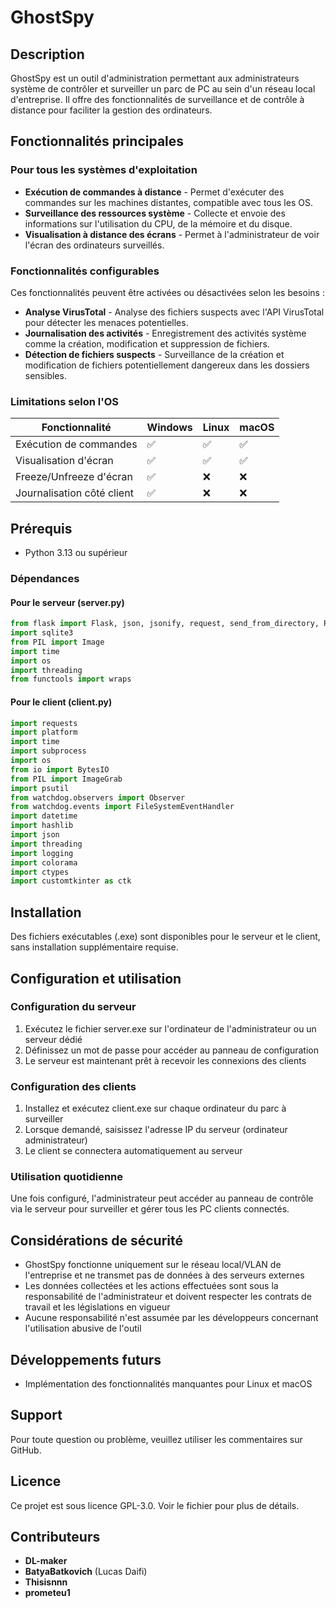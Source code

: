 ﻿# GhostSpy

## Description
GhostSpy est un outil d'administration permettant aux administrateurs système de contrôler et surveiller un parc de PC au sein d'un réseau local d'entreprise. Il offre des fonctionnalités de surveillance et de contrôle à distance pour faciliter la gestion des ordinateurs.

## Fonctionnalités principales

### Pour tous les systèmes d'exploitation
- **Exécution de commandes à distance** - Permet d'exécuter des commandes sur les machines distantes, compatible avec tous les OS.
- **Surveillance des ressources système** - Collecte et envoie des informations sur l'utilisation du CPU, de la mémoire et du disque.
- **Visualisation à distance des écrans** - Permet à l'administrateur de voir l'écran des ordinateurs surveillés.

### Fonctionnalités configurables
Ces fonctionnalités peuvent être activées ou désactivées selon les besoins :
- **Analyse VirusTotal** - Analyse des fichiers suspects avec l'API VirusTotal pour détecter les menaces potentielles.
- **Journalisation des activités** - Enregistrement des activités système comme la création, modification et suppression de fichiers.
- **Détection de fichiers suspects** - Surveillance de la création et modification de fichiers potentiellement dangereux dans les dossiers sensibles.

### Limitations selon l'OS

| Fonctionnalité | Windows | Linux | macOS |
|----------------|---------|-------|-------|
| Exécution de commandes | ✅ | ✅ | ✅ |
| Visualisation d'écran | ✅ | ✅ | ✅ |
| Freeze/Unfreeze d'écran | ✅ | ❌ | ❌ |
| Journalisation côté client | ✅ | ❌ | ❌ |

## Prérequis
- Python 3.13 ou supérieur

### Dépendances
#### Pour le serveur (server.py)
```python
from flask import Flask, json, jsonify, request, send_from_directory, Response
import sqlite3
from PIL import Image
import time
import os
import threading
from functools import wraps
```

#### Pour le client (client.py)
```python
import requests
import platform
import time
import subprocess
import os
from io import BytesIO
from PIL import ImageGrab
import psutil
from watchdog.observers import Observer
from watchdog.events import FileSystemEventHandler
import datetime
import hashlib
import json
import threading
import logging
import colorama
import ctypes
import customtkinter as ctk
```

## Installation
Des fichiers exécutables (.exe) sont disponibles pour le serveur et le client, sans installation supplémentaire requise.

## Configuration et utilisation

### Configuration du serveur
1. Exécutez le fichier server.exe sur l'ordinateur de l'administrateur ou un serveur dédié
2. Définissez un mot de passe pour accéder au panneau de configuration
3. Le serveur est maintenant prêt à recevoir les connexions des clients

### Configuration des clients
1. Installez et exécutez client.exe sur chaque ordinateur du parc à surveiller
2. Lorsque demandé, saisissez l'adresse IP du serveur (ordinateur administrateur)
3. Le client se connectera automatiquement au serveur

### Utilisation quotidienne
Une fois configuré, l'administrateur peut accéder au panneau de contrôle via le serveur pour surveiller et gérer tous les PC clients connectés.

## Considérations de sécurité
- GhostSpy fonctionne uniquement sur le réseau local/VLAN de l'entreprise et ne transmet pas de données à des serveurs externes
- Les données collectées et les actions effectuées sont sous la responsabilité de l'administrateur et doivent respecter les contrats de travail et les législations en vigueur
- Aucune responsabilité n'est assumée par les développeurs concernant l'utilisation abusive de l'outil

## Développements futurs
- Implémentation des fonctionnalités manquantes pour Linux et macOS

## Support
Pour toute question ou problème, veuillez utiliser les commentaires sur GitHub.

## Licence
Ce projet est sous licence GPL-3.0. Voir le fichier pour plus de détails.

## Contributeurs
* **DL-maker**
* **BatyaBatkovich** (Lucas Daifi)
* **Thisisnnn**
* **prometeu1**